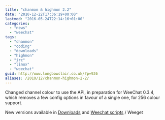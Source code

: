 ```yaml
---
title: "chanmon & highmon 2.2"
date: "2010-12-22T17:36:19+00:00"
lastmod: "2016-05-24T22:14:16+01:00"
categories: 
  - "news"
  - "weechat"
tags: 
  - "chanmon"
  - "coding"
  - "downloads"
  - "highmon"
  - "irc"
  - "linux"
  - "weechat"
guid: http://www.longbowslair.co.uk/?p=926
aliases: /2010/12/chanmon-highmon-2-2/
---
```


Changed channel colour to use the API, in preparation for WeeChat 0.3.4, which removes a few config options in favour of a single one, for 256 colour support.

New versions available in [Downloads](/downloads/) and [Weechat scripts](http://www.weechat.org/scripts/) / Weeget
